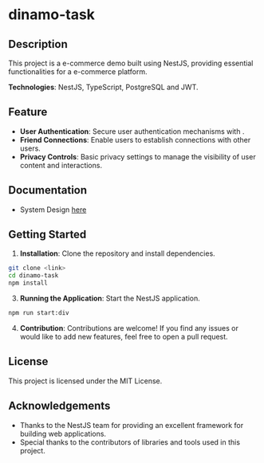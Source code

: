 # dinamo-task

## Description

This project is a e-commerce demo built using NestJS, providing essential functionalities for a e-commerce platform.

**Technologies**: NestJS, TypeScript, PostgreSQL and JWT.

## Feature

- **User Authentication**: Secure user authentication mechanisms with .
- **Friend Connections**: Enable users to establish connections with other users.
- **Privacy Controls**: Basic privacy settings to manage the visibility of user content and interactions.

## Documentation

- System Design [here](https://docs.google.com/document/d/1i_loEyJ8e4tEm-UEDrStU316-Uq0X4vVgKRpGql2EsQ/edit?usp=sharing)

## Getting Started

1. **Installation**: Clone the repository and install dependencies.

```bash
git clone <link>
cd dinamo-task
npm install
```

3. **Running the Application**: Start the NestJS application.

```bash
npm run start:div
```

4. **Contribution**: Contributions are welcome! If you find any issues or would like to add new features, feel free to open a pull request.

## License

This project is licensed under the MIT License.

## Acknowledgements

- Thanks to the NestJS team for providing an excellent framework for building web applications.
- Special thanks to the contributors of libraries and tools used in this project.
